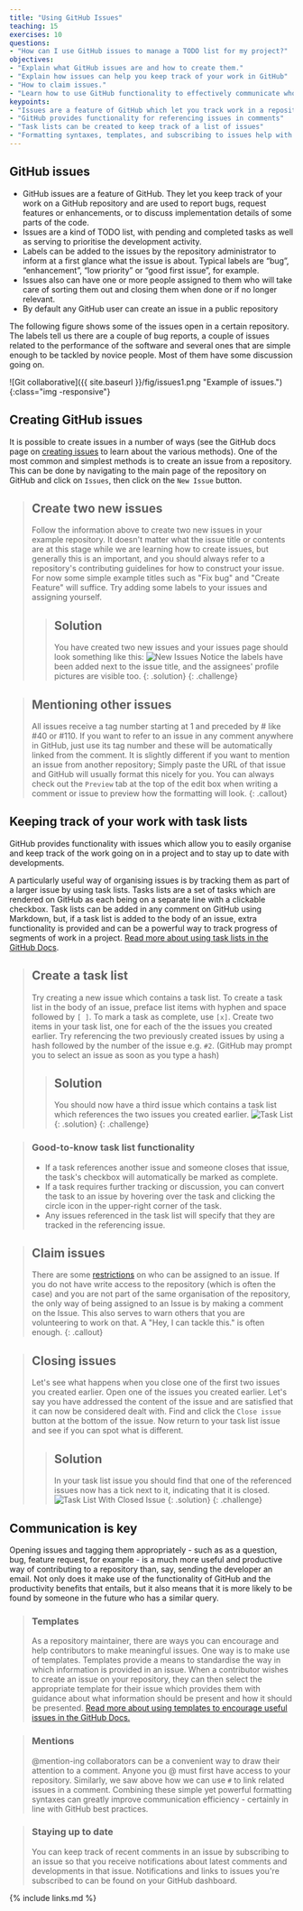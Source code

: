 ```yaml
---
title: "Using GitHub Issues"
teaching: 15
exercises: 10
questions:
- "How can I use GitHub issues to manage a TODO list for my project?"
objectives:
- "Explain what GitHub issues are and how to create them."
- "Explain how issues can help you keep track of your work in GitHub"
- "How to claim issues."
- "Learn how to use GitHub functionality to effectively communicate who is working on what."
keypoints:
- "Issues are a feature of GitHub which let you track work in a repository."
- "GitHub provides functionality for referencing issues in comments"
- "Task lists can be created to keep track of a list of issues"
- "Formatting syntaxes, templates, and subscribing to issues help with communication"
---
```


## GitHub issues

- GitHub issues are a feature of GitHub. They let you keep track of your work on a GitHub repository and are used to report bugs, request features or enhancements, or to discuss implementation details of some parts of the code.
 - Issues are a kind of TODO list, with pending and completed tasks as well as serving to prioritise the development activity.
 - Labels can be added to the issues by the repository administrator to inform at a first glance what the issue is about. Typical labels are “bug”, “enhancement”, “low priority” or “good first issue”, for example.
 - Issues also can have one or more people assigned to them who will take care of sorting them out and closing them when done or if no longer relevant.
 - By default any GitHub user can create an issue in a public repository

The following figure shows some of the issues open in a certain repository. The labels tell us there are a couple of bug reports, a couple of issues related to the performance of the software and several ones that are simple enough to be tackled by novice people. Most of them have some discussion going on.

 ![Git collaborative]({{ site.baseurl }}/fig/issues1.png "Example of issues."){:class="img -responsive"}

## Creating GitHub issues
It is possible to create issues in a number of ways (see the GitHub docs page on [creating issues][github-creating-issues] to learn about the various methods). One of the most common and simplest methods is to create an issue from a repository. This can be done by navigating to the main page of the repository on GitHub and click on `Issues`, then click on the `New Issue` button.

> ## Create two new issues
> Follow the information above to create two new issues in your example repository. It doesn't matter what the issue title or contents are at this stage while we are learning how to create issues, but generally this is an important, and you should always refer to a repository's contributing guidelines for how to construct your issue. For now some simple example titles such as "Fix bug" and "Create Feature" will suffice. Try adding some labels to your issues and assigning yourself.
>> ## Solution
>> You have created two new issues and your issues page should look something like this:
>> ![New Issues](../fig/issues2.png)
>> Notice the labels have been added next to the issue title, and the assignees' profile pictures are visible too.
> {: .solution}
{: .challenge}

[github-creating-issues]: https://docs.github.com/en/issues/tracking-your-work-with-issues/creating-an-issue

> ## Mentioning other issues
> All issues receive a tag number starting at 1 and preceded by # like #40 or #110. If you want to refer to an issue in any comment anywhere in GitHub, just use its tag number and these will be automatically linked from the comment.
> It is slightly different if you want to mention an issue from another repository; Simply paste the URL of that issue and GitHub will usually format this nicely for you. You can always check out the `Preview` tab at the top of the edit box when writing a comment or issue to preview how the formatting will look.
{: .callout}

## Keeping track of your work with task lists
GitHub provides functionality with issues which allow you to easily organise and keep track of the work going on in a project and to stay up to date with developments.

A particularly useful way of organising issues is by tracking them as part of a larger issue by using task lists. Tasks lists are a set of tasks which are rendered on GitHub as each being on a separate line with a clickable checkbox. Task lists can be added in any comment on GitHub using Markdown, but, if a task list is added to the body of an issue, extra functionality is provided and can be a powerful way to track progress of segments of work in a project. [Read more about using task lists in the GitHub Docs][github-task-lists].

> ## Create a task list
> Try creating a new issue which contains a task list. To create a task list in the body of an issue, preface list items with hyphen and space followed by `[ ]`. To mark a task as complete, use `[x]`. Create two items in your task list, one for each of the the issues you created earlier. Try referencing the two previously created issues by using a hash followed by the number of the issue e.g. `#2`. (GitHub may prompt you to select an issue as soon as you type a hash)
>> ## Solution
>> You should now have a third issue which contains a task list which references the two issues you created earlier.
>> ![Task List](../fig/issues3.png)
> {: .solution}
{: .challenge}

[github-task-lists]: https://docs.github.com/en/get-started/writing-on-github/working-with-advanced-formatting/about-task-lists

> ### Good-to-know task list functionality
> - If a task references another issue and someone closes that issue, the task's checkbox will automatically be marked as complete.
> - If a task requires further tracking or discussion, you can convert the task to an issue by hovering over the task and clicking the circle icon in the upper-right corner of the task.
> - Any issues referenced in the task list will specify that they are tracked in the referencing issue.

> ## Claim issues
> There are some [restrictions][] on who can be assigned to an issue. If you do
> not have write access to the repository (which is often the case) and you are
> not part of the same organisation of the repository, the only way of being
> assigned to an Issue is by making a comment on the Issue. This also serves to
> warn others that you are volunteering to work on that. A "Hey, I can tackle
> this." is often enough.
{: .callout}

[restrictions]: https://help.github.com/en/github/managing-your-work-on-github/assigning-issues-and-pull-requests-to-other-github-users
> ## Closing issues
> Let's see what happens when you close one of the first two issues you created earlier.
> Open one of the issues you created earlier. Let's say you have addressed the content of the issue and are satisfied that it can now be considered dealt with. Find and click the `Close issue` button at the bottom of the issue. Now return to your task list issue and see if you can spot what is different.
>> ## Solution
>> In your task list issue you should find that one of the referenced issues now has a tick next to it, indicating that it is closed.
>> ![Task List With Closed Issue](../fig/issues4.png)
> {: .solution}
{: .challenge}

## Communication is key
Opening issues and tagging them appropriately - such as as a question, bug, feature request, for example - is a much more useful and productive way of contributing to a repository than, say, sending the developer an email. Not only does it make use of the functionality of GitHub and the productivity benefits that entails, but it also means that it is more likely to be found by someone in the future who has a similar query.

> ### Templates
> As a repository maintainer, there are ways you can encourage and help contributors to make meaningful issues. One way is to make use of templates. Templates provide a means to standardise the way in which information is provided in an issue. When a contributor wishes to create an issue on your repository, they can then select the appropriate template for their issue which provides them with guidance about what information should be present and how it should be presented. [Read more about using templates to encourage useful issues in the GitHub Docs.][github-templates]

[github-templates]: https://docs.github.com/en/communities/using-templates-to-encourage-useful-issues-and-pull-requests/about-issue-and-pull-request-templates

> ### Mentions
> @mention-ing collaborators can be a convenient way to draw their attention to a comment. Anyone you @ must first have access to your repository. Similarly, we saw above how we can use `#` to link related issues in a comment. Combining these simple yet powerful formatting syntaxes can greatly improve communication efficiency - certainly in line with GitHub best practices.

> ### Staying up to date
> You can keep track of recent comments in an issue by subscribing to an issue so that you receive notifications about latest comments and developments in that issue. Notifications and links to issues you're subscribed to can be found on your GitHub dashboard.

{% include links.md %}
